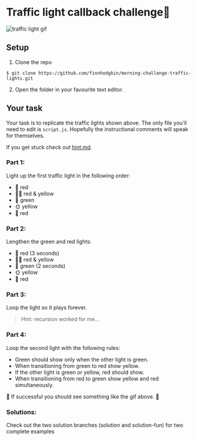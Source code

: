 # Traffic light callback challenge:vertical_traffic_light:

![traffic light gif](https://user-images.githubusercontent.com/22300773/27510355-77a53678-5906-11e7-8215-845f9c987e09.gif)

## Setup

1. Clone the repo

```
$ git clone https://github.com/finnhodgkin/morning-challenge-traffic-lights.git
```

2. Open the folder in your favourite text editor.

## Your task

Your task is to replicate the traffic lights shown above. The only file you'll
need to edit is `script.js`. Hopefully the instructional comments will speak for
themselves.

If you get stuck check out [hint.md](./hint.md).

### Part 1:

Light up the first traffic light in the following order:

+ :red_circle: red
+ :red_circle::sun_with_face: red & yellow
+ :green_apple: green
+ :sun_with_face: yellow
+ :red_circle: red

### Part 2:

Lengthen the green and red lights:

+ :red_circle: red (3 seconds)
+ :red_circle::sun_with_face: red & yellow
+ :green_apple: green (2 seconds)
+ :sun_with_face: yellow
+ :red_circle: red

### Part 3:

Loop the light so it plays forever.

> Hint: recursion worked for me...

### Part 4:

Loop the second light with the following rules:

+ Green should show only when the other light is green.
+ When transitioning from green to red show yellow.
+ If the other light is green or yellow, red should show.
+ When transitioning from red to green show yellow and red simultaneously.

:vertical_traffic_light: If successful you should see something like the
gif above. :tada:

### Solutions:

Check out the two solution branches (solution and solution-fun) for two complete examples
